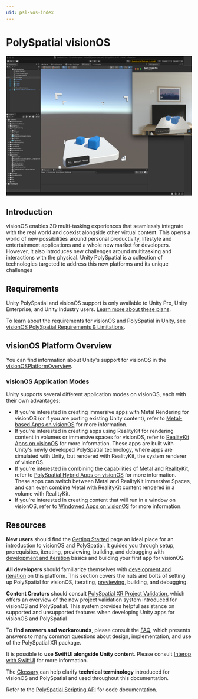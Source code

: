 ```yaml
---
uid: psl-vos-index
---
```

# PolySpatial visionOS

![Unity PolySpatial](images/polyspatial-xr-landing-page.png)

## Introduction
visionOS enables 3D multi-tasking experiences that seamlessly integrate with the real world and coexist alongside other virtual content. This opens a world of new possibilities around personal productivity, lifestyle and entertainment applications and a whole new market for developers. However, it also introduces new challenges around multitasking and interactions with the physical. Unity PolySpatial is a collection of technologies targeted to address this new platforms and its unique challenges  

## Requirements
Unity PolySpatial and visionOS support is only available to Unity Pro, Unity Enterprise, and Unity Industry users. [Learn more about these plans](https://unity.com/pricing).

To learn about the requirements for visionOS and PolySpatial in Unity, see [visionOS PolySpatial Requirements & Limitations](Requirements.md).

## visionOS Platform Overview
You can find information about Unity's support for visionOS in the [visionOSPlatformOverview](visionOSPlatformOverview.md).

### visionOS Application Modes
Unity supports several different application modes on visionOS, each with their own advantages:
* If you're interested in creating immersive apps with Metal Rendering for visionOS (or if you are porting existing Unity content), refer to [Metal-based Apps on visionOS](MetalApps.md) for more information.
* If you're interested in creating apps using RealityKit for rendering content in volumes or immersive spaces for visionOS, refer to [RealityKit Apps on visionOS](RealityKitApps.md) for more information. These apps are built with Unity's newly developed PolySpatial technology, where apps are simulated with Unity, but rendered with RealityKit, the system renderer of visionOS.
* If you're interested in combining the capabilities of Metal and RealityKit, refer to [PolySpatial Hybrid Apps on visionOS](PolySpatialHybridApps.md) for more information. These apps can switch between Metal and RealityKit Immersive Spaces, and can even combine Metal with RealityKit content rendered in a volume with RealityKit.
* If you're interested in creating content that will run in a window on visionOS, refer to [Windowed Apps on visionOS](WindowedApps.md) for more information.

## Resources
**New users** should find the [Getting Started](GettingStarted.md) page an ideal place for an introduction to visionOS and PolySpatial. It guides you through setup, prerequisites, iterating, previewing, building, and debugging with [development and iteration](DevelopmentAndIteration.md) basics and building your first app for visionOS.

**All developers** should familiarize themselves with [development and iteration](DevelopmentAndIteration.md) on this platform. This section covers the nuts and bolts of setting up PolySpatial for visionOS, iterating, [previewing](PlayToDevice.md), building, and debugging. 

**Content Creators** should consult [PolySpatial XR Project Validation](PolySpatialXRProjectValidation.md), which offers an overview of the new project validation system introduced for visionOS and PolySpatial. This system provides helpful assistance on supported and unsupported features when developing Unity apps for visionOS and PolySpatial

To **find answers and workarounds**, please consult the [FAQ](FAQ.md), which presents answers to many common questions about design, implementation, and use of the PolySpatial XR package.

It is possible to **use SwiftUI alongside Unity content**. Please consult [Interop with SwiftUI](InteropWithSwiftUI.md) for more information.

The [Glossary](Glossary.md) can help clarify **technical terminology** introduced for visionOS and PolySpatial and used throughout this documentation.

Refer to the [PolySpatial Scripting API](https://docs.unity3d.com/Packages/com.unity.polyspatial@latest?subfolder=/api/index.html) for code documentation.
